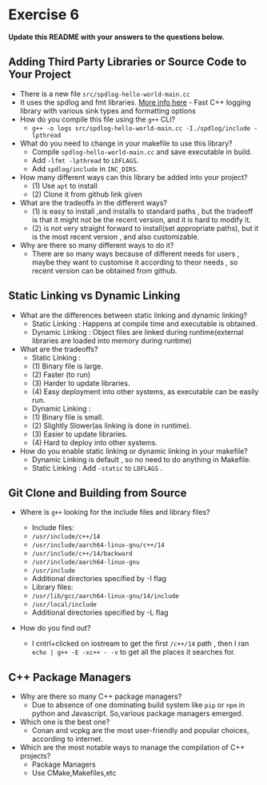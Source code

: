 # Exercise 6

**Update this README with your answers to the questions below.**

## Adding Third Party Libraries or Source Code to Your Project

- There is a new file `src/spdlog-hello-world-main.cc`
- It uses the spdlog and fmt libraries. 
  [More info here](https://github.com/gabime/spdlog) - Fast C++ logging 
  library with various sink types and formatting options
- How do you compile this file using the `g++` CLI?
  - `g++ -o logs src/spdlog-hello-world-main.cc -I./spdlog/include -lpthread`
- What do you need to change in your makefile to use this library?
  - Compile `spdlog-hello-world-main.cc` and save executable in build.
  - Add `-lfmt -lpthread` to `LDFLAGS`.
  - Add `spdlog/include` in `INC_DIRS`.
- How many different ways can this library be added into your project?
  - (1) Use `apt` to install 
  - (2) Clone it from github link given
- What are the tradeoffs in the different ways?
  - (1) is easy to install ,and installs to standard paths , but the tradeoff is that it might not be the recent version, and it is hard to modify it.
  - (2) is not very straight forward to install(set appropriate paths), but it is the most recent version , and also customizable.
- Why are there so many different ways to do it?
  - There are so many ways because of different needs for users , maybe they want to customise it according to theor needs , so recent version can be obtained from github.
  
## Static Linking vs Dynamic Linking

- What are the differences between static linking and dynamic linking?
  - Static Linking : Happens at compile time and executable is obtained. 
  - Dynamic Linking : Object files are linked during runtime(external libraries are loaded into memory during runtime)
- What are the tradeoffs?
  - Static Linking : 
  - (1) Binary file is large.
  - (2) Faster (to run)
  - (3) Harder to update libraries.
  - (4) Easy deployment into other systems, as executable can be easily run.
  - Dynamic Linking :
  - (1) Binary file is small.
  - (2) Slightly Slower(as linking is done in runtime).
  - (3) Easier to update libraries.
  - (4) Hard to deploy into other systems.
- How do you enable static linking or dynamic linking in your makefile?
  - Dynamic Linking is default , so no need to do anything in Makefile.
  - Static Linking : Add `-static` to `LDFLAGS` .

## Git Clone and Building from Source

- Where is `g++` looking for the include files and library files?
  - Include files:
  -  `/usr/include/c++/14`
  - `/usr/include/aarch64-linux-gnu/c++/14`
  - `/usr/include/c++/14/backward`
  - `/usr/include/aarch64-linux-gnu`
  - `/usr/include`
  - Additional directories specified by -I flag
  - Library files:
  - `/usr/lib/gcc/aarch64-linux-gnu/14/include`
  - `/usr/local/include`
  - Additional directories specified by -L flag

- How do you find out?
  - I cntrl+clicked on iostream to get the first `/c++/14` path , then I ran `echo | g++ -E -xc++ - -v` to get all the places it searches for.

## C++ Package Managers

- Why are there so many C++ package managers?
  - Due to absence of one dominating build system like `pip` or `npm` in python and Javascript. So,various package managers emerged.
- Which one is the best one?
  - Conan and vcpkg are the most user-friendly and popular choices, according to internet.
- Which are the most notable ways to manage the compilation of C++ projects?
  - Package Managers
  - Use CMake,Makefiles,etc